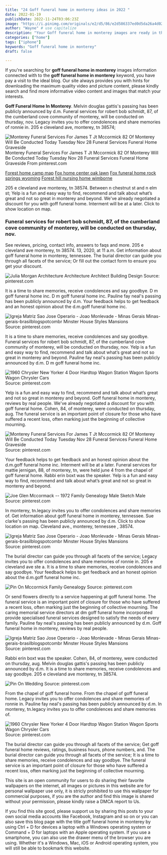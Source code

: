 ```yaml
---
title: "24 Goff funeral home in monterey ideas in 2022 "
date: 2022-01-19
publishDate: 2022-11-24T03:06:23Z
image: "https://i.pinimg.com/originals/e2/d5/86/e2d586337ed0d5da26a4d023209af689.jpg"
author: "Wayne" # use capitalize
description: "Your Goff funeral home in monterey images are ready in this website. Goff funeral home in monterey are a topic that is being searched for and liked by netizens now. You can Download the Goff funeral home in monterey files here. Download all free photos."
categories: ["home"]
tags: ["iphone"]
keywords: "Goff funeral home in monterey"
draft: false

---
```


If you're searching for **goff funeral home in monterey** images information connected with to the **goff funeral home in monterey** keyword, you have pay a visit to the ideal  blog.  Our site always  provides you with  hints  for downloading  the maximum  quality video and picture  content, please kindly search and find more informative video content and images  that match your interests.

**Goff Funeral Home In Monterey**. Melvin douglas gattis&#039;s passing has been publicly announced by d.m. Funeral services for robert bob schmidt, 87, of the cumberland cove community of monterey, will be conducted on thursday, nov. Legacy invites you to offer condolences and share memories of ronnie in. 205 e cleveland ave, monterey, tn 38574;

![Monterey Funeral Services For James T Jt Mccormick 82 Of Monterey Will Be Conducted Today Tuesday Nov 28 Funeral Services Funeral Home Graveside](https://i.pinimg.com/736x/05/e2/ea/05e2ea6f53f679324a867a92a1af73f1.jpg "Monterey Funeral Services For James T Jt Mccormick 82 Of Monterey Will Be Conducted Today Tuesday Nov 28 Funeral Services Funeral Home Graveside")
Monterey Funeral Services For James T Jt Mccormick 82 Of Monterey Will Be Conducted Today Tuesday Nov 28 Funeral Services Funeral Home Graveside From pinterest.com

[Forest home camp map](/forest-home-camp-map/)
[Fox home center oak lawn](/fox-home-center-oak-lawn/)
[Fox funeral home rock springs wyoming](/fox-funeral-home-rock-springs-wyoming/)
[Forest hill nursing home wimborne](/forest-hill-nursing-home-wimborne/)

205 e cleveland ave monterey, tn 38574. Between n chestnut st and n elm st; Yelp is a fun and easy way to find, recommend and talk about what’s great and not so great in monterey and beyond. We&#039;ve already negotiated a discount for you with goff funeral home. Interment will be at a later. Click to show location on map.

### Funeral services for robert bob schmidt, 87, of the cumberland cove community of monterey, will be conducted on thursday, nov.

See reviews, pricing, contact info, answers to faqs and more. 205 e cleveland ave monterey, tn 38574. 13, 2020, at 11 a.m. Get information about goff funeral home in monterey, tennessee. The burial director can guide you through all facets of the service; Or fill out the contact form to ensure you get your discount.


![Julia Morgan Architecture Architecture Architect Building Design](https://i.pinimg.com/originals/23/f8/63/23f863ee7bb1ceb7c0590b97454cae89.jpg "Julia Morgan Architecture Architecture Architect Building Design")
Source: pinterest.com

It is a time to share memories, receive condolences and say goodbye. D m goff funeral home inc. D m goff funeral home inc. Pauline fay neal&#039;s passing has been publicly announced by d.m. Your feedback helps to get feedback and an honest opinion about the d.m.goff funeral home inc.

![Igreja Matriz Sao Jose Operario - Joao Monlevade - Minas Gerais Minas-gerais-brasilblogspotcombr Minster House Styles Mansions](https://i.pinimg.com/150x150/01/a6/99/01a699debdbfa2f74b74de2999f05bd3.jpg "Igreja Matriz Sao Jose Operario - Joao Monlevade - Minas Gerais Minas-gerais-brasilblogspotcombr Minster House Styles Mansions")
Source: pinterest.com

It is a time to share memories, receive condolences and say goodbye. Funeral services for robert bob schmidt, 87, of the cumberland cove community of monterey, will be conducted on thursday, nov. Yelp is a fun and easy way to find, recommend and talk about what’s great and not so great in monterey and beyond. Pauline fay neal&#039;s passing has been publicly announced by d.m. D m goff funeral home inc.

![1960 Chrysler New Yorker 4 Door Hardtop Wagon Station Wagon Sports Wagon Chrysler Cars](https://i.pinimg.com/150x150/b8/56/b5/b856b5d42e807f9cabb4492d58f69617.jpg "1960 Chrysler New Yorker 4 Door Hardtop Wagon Station Wagon Sports Wagon Chrysler Cars")
Source: pinterest.com

Yelp is a fun and easy way to find, recommend and talk about what’s great and not so great in monterey and beyond. Goff funeral home in monterey, reviews by real people. We&#039;ve already negotiated a discount for you with goff funeral home. Cohen, 84, of monterey, were conducted on thursday, aug. The funeral service is an important point of closure for those who have suffered a recent loss, often marking just the beginning of collective mourning.

![Monterey Funeral Services For James T Jt Mccormick 82 Of Monterey Will Be Conducted Today Tuesday Nov 28 Funeral Services Funeral Home Graveside](https://i.pinimg.com/736x/05/e2/ea/05e2ea6f53f679324a867a92a1af73f1.jpg "Monterey Funeral Services For James T Jt Mccormick 82 Of Monterey Will Be Conducted Today Tuesday Nov 28 Funeral Services Funeral Home Graveside")
Source: pinterest.com

Your feedback helps to get feedback and an honest opinion about the d.m.goff funeral home inc. Interment will be at a later. Funeral services for mattie jernigan, 88, of monterey, tn, were held june 4 from the chapel of goff funeral home. Rabbi erin boxt was the speaker. Yelp is a fun and easy way to find, recommend and talk about what’s great and not so great in monterey and beyond.

![Joe Glen Mccormack -- 1972 Family Genealogy Male Sketch Male](https://i.pinimg.com/564x/cd/46/fb/cd46fb18fb244eef275b51c1ee214914.jpg "Joe Glen Mccormack -- 1972 Family Genealogy Male Sketch Male")
Source: pinterest.com

In monterey, tn.legacy invites you to offer condolences and share memories of. Get information about goff funeral home in monterey, tennessee. Sue clarke&#039;s passing has been publicly announced by d.m. Click to show location on map. Cleveland ave., monterey, tennessee , 38574.

![Igreja Matriz Sao Jose Operario - Joao Monlevade - Minas Gerais Minas-gerais-brasilblogspotcombr Minster House Styles Mansions](https://i.pinimg.com/736x/a0/36/66/a03666f267094c20a23d96fd4e21c533.jpg "Igreja Matriz Sao Jose Operario - Joao Monlevade - Minas Gerais Minas-gerais-brasilblogspotcombr Minster House Styles Mansions")
Source: pinterest.com

The burial director can guide you through all facets of the service; Legacy invites you to offer condolences and share memories of ronnie in. 205 e cleveland ave ste a. It is a time to share memories, receive condolences and say goodbye. Your feedback helps to get feedback and an honest opinion about the d.m.goff funeral home inc.

![Pin On Mccormick Family Genealogy](https://i.pinimg.com/originals/f9/a0/39/f9a039566aca78afb281f7c038b556b9.png "Pin On Mccormick Family Genealogy")
Source: pinterest.com

Or send flowers directly to a service happening at goff funeral home. The funeral service is an important point of closure for those who have suffered a recent loss, often marking just the beginning of collective mourning. The caring memorial service directors at dm goff funeral home incorporated provide specialised funeral services designed to satisfy the needs of every family. Pauline fay neal&#039;s passing has been publicly announced by d.m. Goff funeral home in monterey, reviews by real people.

![Igreja Matriz Sao Jose Operario - Joao Monlevade - Minas Gerais Minas-gerais-brasilblogspotcombr Minster House Styles Mansions](https://i.pinimg.com/150x150/16/98/20/169820bf7a7a9a00b3ec4d79d842f236.jpg "Igreja Matriz Sao Jose Operario - Joao Monlevade - Minas Gerais Minas-gerais-brasilblogspotcombr Minster House Styles Mansions")
Source: pinterest.com

Rabbi erin boxt was the speaker. Cohen, 84, of monterey, were conducted on thursday, aug. Melvin douglas gattis&#039;s passing has been publicly announced by d.m. It is a time to share memories, receive condolences and say goodbye. 205 e cleveland ave monterey, tn 38574.

![Pin On Wedding](https://i.pinimg.com/736x/c7/60/78/c76078b2a7ceb8c1c9ade15cb24dbd1d--shiloh-churches.jpg "Pin On Wedding")
Source: pinterest.com

From the chapel of goff funeral home. From the chapel of goff funeral home. Legacy invites you to offer condolences and share memories of ronnie in. Pauline fay neal&#039;s passing has been publicly announced by d.m. In monterey, tn.legacy invites you to offer condolences and share memories of.

![1960 Chrysler New Yorker 4 Door Hardtop Wagon Station Wagon Sports Wagon Chrysler Cars](https://i.pinimg.com/originals/e2/d5/86/e2d586337ed0d5da26a4d023209af689.jpg "1960 Chrysler New Yorker 4 Door Hardtop Wagon Station Wagon Sports Wagon Chrysler Cars")
Source: pinterest.com

The burial director can guide you through all facets of the service; Get goff funeral home reviews, ratings, business hours, phone numbers, and. The burial director can guide you through all facets of the service; It is a time to share memories, receive condolences and say goodbye. The funeral service is an important point of closure for those who have suffered a recent loss, often marking just the beginning of collective mourning.

This site is an open community for users to do sharing their favorite wallpapers on the internet, all images or pictures in this website are for personal wallpaper use only, it is stricly prohibited to use this wallpaper for commercial purposes, if you are the author and find this image is shared without your permission, please kindly raise a DMCA report to Us.

If you find this site good, please support us by sharing this posts to your own social media accounts like Facebook, Instagram and so on or you can also save this blog page with the title goff funeral home in monterey by using Ctrl + D for devices a laptop with a Windows operating system or Command + D for laptops with an Apple operating system. If you use a smartphone, you can also use the drawer menu of the browser you are using. Whether it's a Windows, Mac, iOS or Android operating system, you will still be able to bookmark this website.

